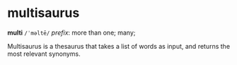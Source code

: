 # multisaurus

**multi** `/ˈməltē/`
*prefix*: more than one; many;

Multisaurus is a thesaurus that takes a list of words as input, and returns the most relevant synonyms.
